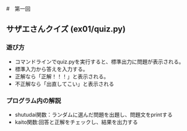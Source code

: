 #　第一回
## サザエさんクイズ (ex01/quiz.py)
### 遊び方
* コマンドラインでquiz.pyを実行すると、標準出力に問題が表示される。
* 標準入力から答えを入力する。
* 正解なら「正解！！！」と表示される。
* 不正解なら「出直してこい」と表示される
### プログラム内の解説
* shutudai関数：ランダムに選んだ問題を出題し、問題文をprintする
* kaito関数:回答と正解をチェックし、結果を出力する
